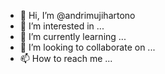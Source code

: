 - 👋 Hi, I’m @andrimujihartono
- 👀 I’m interested in ...
- 🌱 I’m currently learning ...
- 💞️ I’m looking to collaborate on ...
- 📫 How to reach me ...

<!---
andrimujihartono/andrimujihartono is a ✨ special ✨ repository because its `README.md` (this file) appears on your GitHub profile.
You can click the Preview link to take a look at your changes.
--->
